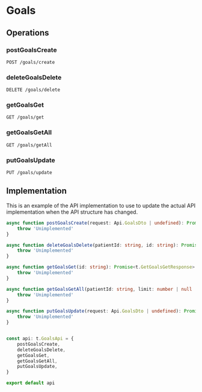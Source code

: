 # Goals

## Operations

### postGoalsCreate

```http
POST /goals/create
```


### deleteGoalsDelete

```http
DELETE /goals/delete
```


### getGoalsGet

```http
GET /goals/get
```


### getGoalsGetAll

```http
GET /goals/getAll
```


### putGoalsUpdate

```http
PUT /goals/update
```


## Implementation

This is an example of the API implementation to use to update the actual API implementation
when the API structure has changed.

```typescript
async function postGoalsCreate(request: Api.GoalsDto | undefined): Promise<t.PostGoalsCreateResponse> {
	throw 'Unimplemented'
}

async function deleteGoalsDelete(patientId: string, id: string): Promise<t.DeleteGoalsDeleteResponse> {
	throw 'Unimplemented'
}

async function getGoalsGet(id: string): Promise<t.GetGoalsGetResponse> {
	throw 'Unimplemented'
}

async function getGoalsGetAll(patientId: string, limit: number | null | undefined, direction: Api.DirectionParamEnum | undefined, sortByField: string | null | undefined): Promise<t.GetGoalsGetAllResponse> {
	throw 'Unimplemented'
}

async function putGoalsUpdate(request: Api.GoalsDto | undefined): Promise<t.PutGoalsUpdateResponse> {
	throw 'Unimplemented'
}


const api: t.GoalsApi = {
	postGoalsCreate,
	deleteGoalsDelete,
	getGoalsGet,
	getGoalsGetAll,
	putGoalsUpdate,
}

export default api
```
